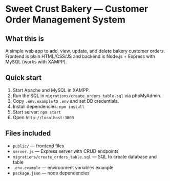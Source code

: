 # Sweet Crust Bakery — Customer Order Management System

## What this is
A simple web app to add, view, update, and delete bakery customer orders. Frontend is plain HTML/CSS/JS and backend is Node.js + Express with MySQL (works with XAMPP).

## Quick start
1. Start Apache and MySQL in XAMPP.
2. Run the SQL in `migrations/create_orders_table.sql` via phpMyAdmin.
3. Copy `.env.example` to `.env` and set DB credentials.
4. Install dependencies: `npm install`
5. Start server: `npm start`
6. Open `http://localhost:3000`

## Files included
- `public/` — frontend files
- `server.js` — Express server with CRUD endpoints
- `migrations/create_orders_table.sql` — SQL to create database and table
- `.env.example` — environment variables example
- `package.json` — node dependencies

